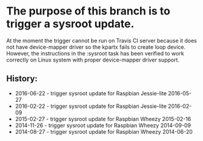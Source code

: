 # The purpose of this branch is to trigger a sysroot update.

At the moment the trigger cannot be run on Travis CI server because it does not have device-mapper driver so the kpartx fails to create loop device. However, the instructions in the :sysroot task has been verified to work correctly on Linux system with proper device-mapper driver support.

## History:
- 2016-06-22 - trigger sysroot update for Raspbian Jessie-lite 2016-05-27
- 2016-02-22 - trigger sysroot update for Raspbian Jessie-lite 2016-02-09
- 2015-02-27 - trigger sysroot update for Raspbian Wheezy 2015-02-16
- 2014-11-26 - trigger sysroot update for Raspbian Wheezy 2014-09-09
- 2014-08-27 - trigger sysroot update for Raspbian Wheezy 2014-06-20
